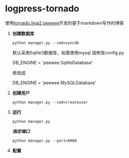 logpress-tornado
================

使用[tornado][tornado],[jinja2][jinja2],[peewee][peewee]开发的基于markdown写作的博客

1. **创建数据库**

    ```
    python manager.py --cmd=syncdb
    ```
    
    默认采用Sqlite3数据库，如需使用mysql 请修改config.py
    
    DB_ENGINE = 'peewee.SqliteDatabase' 
    
    修改成
    
    DB_ENGINE = 'peewee.MySQLDatabase'
    
2. **创建用户**

    ```
    python manager.py --cmd=createuser
    ```
    
3. **运行**

    ```
    python manager.py
    ```
    
    ***指定端口***
    
    ```
    python manager.py --port=8080
    ```
    
4. **配置**

[tornado]:http://www.tornadoweb.org/
[jinja2]:http://jinja.pocoo.org/
[peewee]:http://peewee.readthedocs.org/en/latest/index.html
